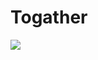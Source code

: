 # Togather
<img src="![KakaoTalk_20231106_181104861](https://github.com/Project-togather/Togather/assets/119784811/763493f3-2618-47a7-9252-67dad6608ee7)">
